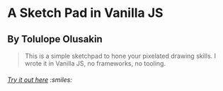 # A Sketch Pad in Vanilla JS
## By Tolulope Olusakin

> This is a simple sketchpad to hone your pixelated drawing skills. I wrote it in Vanilla JS, no frameworks, no tooling.

###### [Try it out here](oluwadamilareolusakin.github.io/etch-a-sketch) :smiles:
